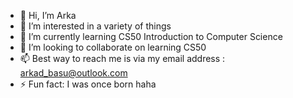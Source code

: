 - 👋 Hi, I’m Arka
- 👀 I’m interested in a variety of things
- 🌱 I’m currently learning CS50 Introduction to Computer Science
- 💞️ I’m looking to collaborate on learning CS50
- 📫 Best way to reach me is via my email address : arkad_basu@outlook.com
- ⚡ Fun fact: I was once born haha

<!---
arkadbasu/arkadbasu is a ✨ special ✨ repository because its `README.md` (this file) appears on your GitHub profile.
You can click the Preview link to take a look at your changes.
--->
